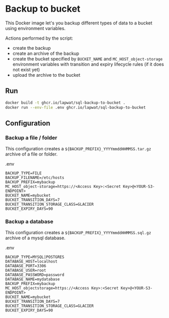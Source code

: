 # Backup to bucket

This Docker image let's you backup different types of data to a bucket using environment variables.

Actions performed by the script:
- create the backup
- create an archive of the backup
- create the bucket specified by `BUCKET_NAME` and `MC_HOST_object-storage` environment variables with transition and expiry lifecycle rules (if it does not exist yet)
- upload the archive to the bucket

## Run

```sh
docker build -t ghcr.io/lapwat/sql-backup-to-bucket .
docker run --env-file .env ghcr.io/lapwat/sql-backup-to-bucket
```

## Configuration

### Backup a file / folder

This configuration creates a `${BACKUP_PREFIX}_YYYYmmddHHMMSS.tar.gz` archive of a file or folder.

.env
```
BACKUP_TYPE=FILE
BACKUP_FILENAME=/etc/hosts
BACKUP_PREFIX=mybackup
MC_HOST_object-storage=https://<Access Key>:<Secret Key>@<YOUR-S3-ENDPOINT>
BUCKET_NAME=mybucket
BUCKET_TRANSITION_DAYS=7
BUCKET_TRANSITION_STORAGE_CLASS=GLACIER
BUCKET_EXPIRY_DAYS=90
```

### Backup a database

This configuration creates a `${BACKUP_PREFIX}_YYYYmmddHHMMSS.sql.gz` archive of a mysql database.

.env
```
BACKUP_TYPE=MYSQL|POSTGRES
DATABASE_HOST=localhost
DATABASE_PORT=3306
DATABASE_USER=root
DATABASE_PASSWORD=password
DATABASE_NAME=mydatabase
BACKUP_PREFIX=mybackup
MC_HOST_objectstorage=https://<Access Key>:<Secret Key>@<YOUR-S3-ENDPOINT>
BUCKET_NAME=mybucket
BUCKET_TRANSITION_DAYS=7
BUCKET_TRANSITION_STORAGE_CLASS=GLACIER
BUCKET_EXPIRY_DAYS=90
```
